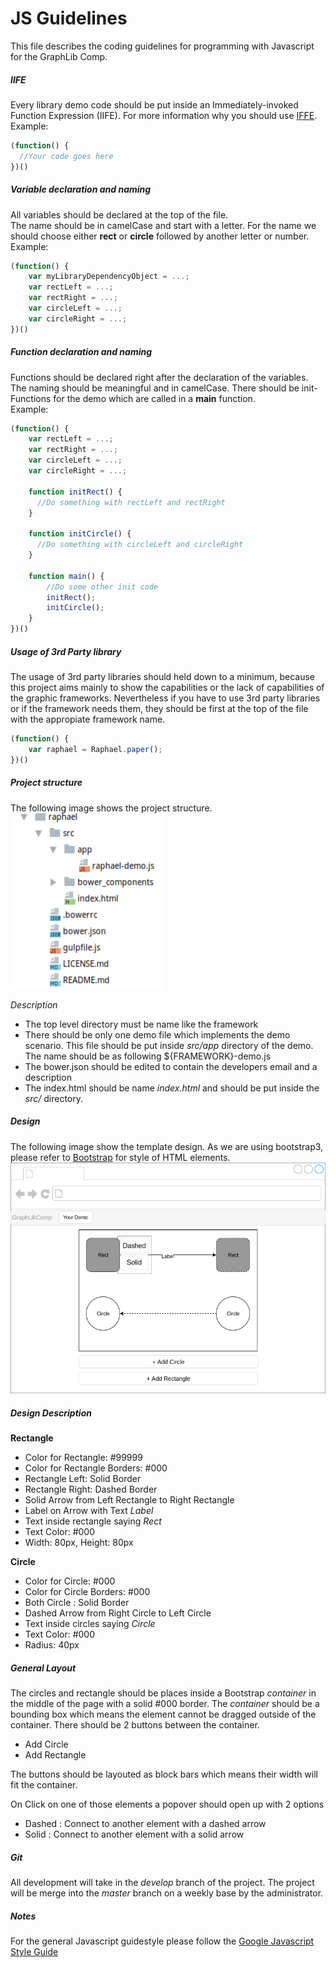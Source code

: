 # JS Guidelines
This file describes the coding guidelines for programming with Javascript for the GraphLib Comp.

##### IIFE
Every library demo code should be put inside an Immediately-invoked Function Expression (IIFE).
For more information why you should use [IFFE](https://wiki.selfhtml.org/wiki/IIFE).    
Example:
```javascript
(function() {
  //Your code goes here
})()
```

##### Variable declaration and naming
All variables should be declared at the top of the file.     
The name should be in camelCase and start with a letter. For the name we should choose either **rect** or **circle** 
followed by another letter or number.    
Example:
```javascript
(function() {
    var myLibraryDependencyObject = ...;
    var rectLeft = ...;
    var rectRight = ...;
    var circleLeft = ...;
    var circleRight = ...;
})()
```
##### Function declaration and naming
Functions should be declared right after the declaration of the variables.
The naming should be meaningful and in camelCase. There should be init-Functions for the demo 
which are called in a **main** function.    
Example:
```javascript
(function() {
    var rectLeft = ...;
    var rectRight = ...;
    var circleLeft = ...;
    var circleRight = ...;
    
    function initRect() {
      //Do something with rectLeft and rectRight
    }
    
    function initCircle() {
      //Do something with circleLeft and circleRight
    }
    
    function main() {
        //Do some other init code
        initRect();
        initCircle();
    }
})()
```
##### Usage of 3rd Party library
The usage of 3rd party libraries should held down to a minimum, because this project aims mainly to show
the capabilities or the lack of capabilities of the graphic frameworks. Nevertheless if you have to use 3rd party libraries
or if the framework needs them, they should be first at the top of the file with the appropiate framework name.
```javascript
(function() {
    var raphael = Raphael.paper();
})()
```
##### Project structure
The following image shows the project structure.    
![Mockup](img/project-structure.png)

*Description*
- The top level directory must be name like the framework
- There should be only one demo file which implements the demo scenario. This file should be put inside *src/app* directory of
the demo. The name should be as following ${FRAMEWORK}-demo.js
- The bower.json should be edited to contain the developers email and a description
- The index.html should be name *index.html* and should be put inside the *src/* directory.



##### Design
The following image show the template design. As we are using bootstrap3, please refer to [Bootstrap](http://getbootstrap.com/)
for style of HTML elements.   
![Mockup](img/template.png)

##### Design Description
**Rectangle**    
- Color for Rectangle: #99999
- Color for Rectangle Borders: #000
- Rectangle Left: Solid Border
- Rectangle Right: Dashed Border
- Solid Arrow from Left Rectangle to Right Rectangle
- Label on Arrow with Text *Label*
- Text inside rectangle saying *Rect*
- Text Color: #000
- Width: 80px, Height: 80px

**Circle**
- Color for Circle: #000 
- Color for Circle Borders: #000
- Both Circle : Solid Border
- Dashed Arrow from Right Circle to Left Circle
- Text inside circles saying *Circle*
- Text Color: #000
- Radius: 40px

##### General Layout
The circles and rectangle should be places inside a Bootstrap *container* in the middle of the page with a solid #000 border.
The *container* should be a bounding box which means the element cannot be dragged outside of the container.
There should be 2 buttons between the container.
- Add Circle 
- Add Rectangle    

The buttons should be layouted as block bars which means their width will fit the container.

On Click on one of those elements a popover should open up with 2 options
- Dashed : Connect to another element with a dashed arrow
- Solid  : Connect to another element with a solid arrow

##### Git
All development will take in the *develop* branch of the project. The project will be merge into the *master* branch on a weekly base 
by the administrator.


##### Notes
For the general Javascript guidestyle please follow the [Google Javascript Style Guide](https://google.github.io/styleguide/jsguide.html)

